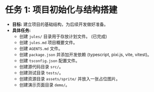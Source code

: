 # 任务 1: 项目初始化与结构搭建

- **目标:** 建立项目的基础结构，为后续开发做好准备。
- **具体任务:**
  - 创建 `jules/` 目录用于存放计划文件。 (已完成)
  - 创建 `jules.md` 项目概要文件。
  - 创建 `AGENTS.md` 文件。
  - 创建 `package.json` 并添加开发依赖 (typescript, pixi.js, vite, vitest)。
  - 创建 `tsconfig.json` 配置文件。
  - 创建源代码目录 `src/`。
  - 创建测试目录 `tests/`。
  - 创建资源目录 `assets/sprite/` 并放入一张占位图片。
  - 创建演示页面目录 `demo/`。
